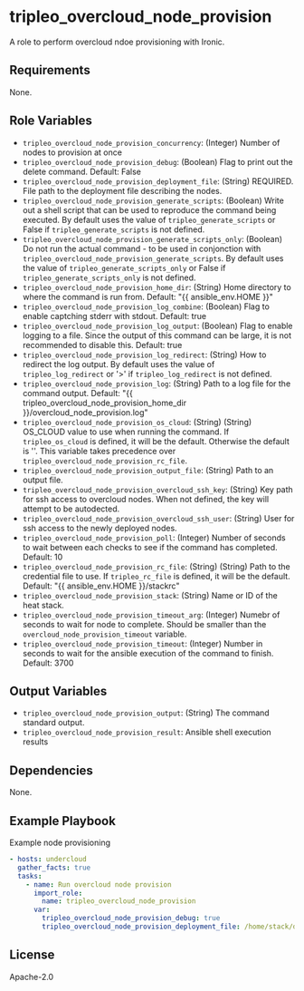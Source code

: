 tripleo_overcloud_node_provision
=========

A role to perform overcloud ndoe provisioning with Ironic.

Requirements
------------

None.

Role Variables
--------------

* `tripleo_overcloud_node_provision_concurrency`: (Integer) Number of nodes to provision at once
* `tripleo_overcloud_node_provision_debug`: (Boolean) Flag to print out the delete command. Default: False
* `tripleo_overcloud_node_provision_deployment_file`: (String) REQUIRED. File path to the deployment file describing the nodes.
* `tripleo_overcloud_node_provision_generate_scripts`: (Boolean) Write out a shell script that can be used to reproduce the command being executed. By default uses the value of `tripleo_generate_scripts` or False if `tripleo_generate_scripts` is not defined.
* `tripleo_overcloud_node_provision_generate_scripts_only`: (Boolean) Do not run the actual command - to be used in conjonction with `tripleo_overcloud_node_provision_generate_scripts`. By default uses the value of `tripleo_generate_scripts_only` or False if `tripleo_generate_scripts_only` is not defined.
* `tripleo_overcloud_node_provision_home_dir`: (String) Home directory to where the command is run from. Default: "{{ ansible_env.HOME }}"
* `tripleo_overcloud_node_provision_log_combine`: (Boolean) Flag to enable captching stderr with stdout. Default: true
* `tripleo_overcloud_node_provision_log_output`: (Boolean) Flag to enable logging to a file. Since the output of this command can be large, it is not recommended to disable this. Default: true
* `tripleo_overcloud_node_provision_log_redirect`: (String) How to redirect the log output. By default uses the value of `tripleo_log_redirect` or '>' if `tripleo_log_redirect` is not defined.
* `tripleo_overcloud_node_provision_log`: (String) Path to a log file for the command output. Default: "{{ tripleo_overcloud_node_provision_home_dir }}/overcloud_node_provision.log"
* `tripleo_overcloud_node_provision_os_cloud`: (String) (String) OS_CLOUD value to use when running the command. If `tripleo_os_cloud` is defined, it will be the default. Otherwise the default is ''. This variable takes precedence over `tripleo_overcloud_node_provision_rc_file`.
* `tripleo_overcloud_node_provision_output_file`: (String) Path to an output file.
* `tripleo_overcloud_node_provision_overcloud_ssh_key`: (String) Key path for ssh access to overcloud nodes. When not defined, the key will attempt to be autodected.
* `tripleo_overcloud_node_provision_overcloud_ssh_user`: (String) User for ssh access to the newly deployed nodes.
* `tripleo_overcloud_node_provision_poll`: (Integer) Number of seconds to wait between each checks to see if the command has completed. Default: 10
* `tripleo_overcloud_node_provision_rc_file`: (String) (String) Path to the credential file to use. If `tripleo_rc_file` is defined, it will be the default. Default: "{{ ansible_env.HOME }}/stackrc"
* `tripleo_overcloud_node_provision_stack`: (String) Name or ID of the heat stack.
* `tripleo_overcloud_node_provision_timeout_arg`: (Integer) Numebr of seconds to wait for node to complete. Should be smaller than the `overcloud_node_provision_timeout` variable.
* `tripleo_overcloud_node_provision_timeout`: (Integer) Number in seconds to wait for the ansible execution of the command to finish. Default: 3700

Output Variables
----------------

* `tripleo_overcloud_node_provision_output`: (String) The command standard output.
* `tripleo_overcloud_node_provision_result`: Ansible shell execution results

Dependencies
------------

None.

Example Playbook
----------------

Example node provisioning

```yaml
- hosts: undercloud
  gather_facts: true
  tasks:
    - name: Run overcloud node provision
      import_role:
        name: tripleo_overcloud_node_provision
      var:
        tripleo_overcloud_node_provision_debug: true
        tripleo_overcloud_node_provision_deployment_file: /home/stack/deployment.yaml
```

License
-------

Apache-2.0
